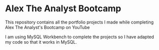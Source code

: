 # Alex The Analyst Bootcamp
This repository contains all the portfolio projects I made while completing Alex The Analyst's Bootcamp on YouTube

I am using MySQL Workbench to complete the projects so I have adapted my code so that it works in MySQL.
